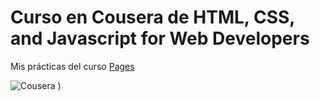 # Curso en Cousera de **HTML, CSS, and Javascript for Web Developers**

Mis prácticas del curso [Pages](https://github.com/GloriaCoralCerecedo/Coursera/tree/gh-pages) 

![Cousera](https://user-images.githubusercontent.com/75102777/162111941-585c0404-c92f-4676-9073-41053c744197.png)
)
```


